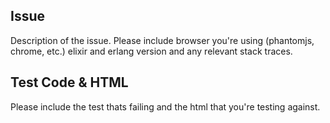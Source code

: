 ## Issue

Description of the issue. Please include browser you're using (phantomjs,
chrome, etc.) elixir and erlang version and any relevant stack traces.

## Test Code & HTML

Please include the test thats failing and the html that you're testing
against.

